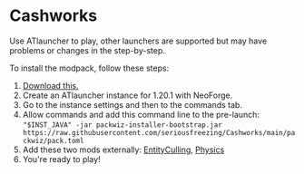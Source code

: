 # Cashworks

Use ATlauncher to play, other launchers are supported but may have problems or changes in the step-by-step.

To install the modpack, follow these steps:

1. [Download this.](https://github.com/packwiz/packwiz-installer-bootstrap/releases)
2. Create an ATlauncher instance for 1.20.1 with NeoForge.
3. Go to the instance settings and then to the commands tab.
4. Allow commands and add this command line to the pre-launch: 
`"$INST_JAVA" -jar packwiz-installer-bootstrap.jar https://raw.githubusercontent.com/seriousfreezing/Cashworks/main/packwiz/pack.toml`
5. Add these two mods externally: [EntityCulling](https://cdn.modrinth.com/data/NNAgCjsB/versions/DHBIGCNn/entityculling-forge-1.6.6-mc1.20.1.jar), [Physics](https://www.patreon.com/file?h=105510754&i=19422295)
6. You're ready to play!